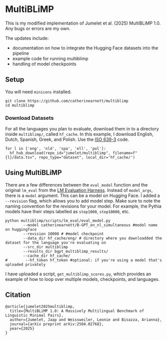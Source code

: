 # MultiBLiMP

This is my modified implementation of Jumelet et al. (2025) MultiBLiMP 1.0. Any bugs or errors are my own. 

The updates include:
* documentation on how to integrate the Hugging Face datasets into the pipeline
* example code for running multiblimp
* handling of model checkpoints


## Setup

You will need `minicons` installed. 

```
git clone https://github.com/catherinearnett/multiblimp
cd multiblimp
```

### Download Datasets

For all the languages you plan to evaluate, download them in to a directory inside `multiblimp/`, called `hf_cache`. In this example, I download English, Dutch, Spanish, Greek, and Polish. Use the [ISO 639-3](https://en.wikipedia.org/wiki/ISO_639-3) code. 

```
for l in ['eng', 'nld', 'spa', 'ell', 'pol']:
  hf_hub_download(repo_id="jumelet/multiblimp", filename=f"{l}/data.tsv", repo_type="dataset", local_dir='hf_cache/')
```

## Using MultiBLiMP

There are a few differences between the `eval_model` function and the original `lm_eval` from the [LM Evaluation Harness](https://github.com/EleutherAI/lm-evaluation-harness). Instead of `model_args`, there is a `model` argument. This can be a model on Hugging Face. I added a `--revision` flag, which allows you to add model step. Make sure to note the naming convention for the revisions for your model. For example, the Pythia models have their steps labelled as `step1000`, `step10000`, etc.


```
python multiblimp/scripts/lm_eval/eval_model.py 
        --model catherinearnett/B-GPT_en_nl_simultaneous #model name on huggingface
        --revision 10000 # #model checkpoint
        --data_dir hf_cache/eng/ # directory where you downloadded the dataset for the language you're evaluating on
        --src_dir multiblimp 
        --results_dir bgpt_multiblimp_results/ 
        --cache_dir hf_cache/ 
#        --hf_token hf_token #optional: if you're using a model that's uploaded privately
```

I have uploaded a script, `get_multiblimp_scores.py`, which provides an example of how to loop over multiple models, checkpoints, and languages. 


## Citation

```
@article{jumelet2025multiblimp,
  title={MultiBLiMP 1.0: A Massively Multilingual Benchmark of Linguistic Minimal Pairs},
  author={Jumelet, Jaap and Weissweiler, Leonie and Bisazza, Arianna},
  journal={arXiv preprint arXiv:2504.02768},
  year={2025}
}
```
